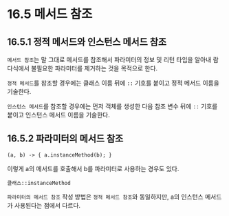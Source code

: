 # 16.5 메서드 참조

## 16.5.1 정적 메서드와 인스턴스 메서드 참조

`메서드 참조`는 말 그대로 메서드를 참조해서 파라미터의 정보 및 리턴 타입을 알아내 람다식에서 불필요한 파라미터를 제거하는 것을 목적으로 한다.

`정적 메서드`를 참조할 경우에는 클래스 이름 뒤에 `::` 기호를 붙이고 정적 메서드 이름을 기술한다.

`인스턴스 메서드`를 참조할 경우에는 먼저 객체를 생성한 다음 참조 변수 뒤에 `::` 기호를 붙이고 인스턴스 메서드 이름을 기술한다.

## 16.5.2 파라미터의 메서드 참조

```
(a, b) -> { a.instanceMethod(b); }
```

이렇게 a의 메서드를 호출해서 b를 파라미터로 사용하는 경우도 있다.

```
클래스::instanceMethod
```

`파라미터의 메서드 참조` 작성 방법은 `정적 메서드 참조`와 동일하지만, a의 인스턴스 메서드가 사용된다는 점에서 다르다.
